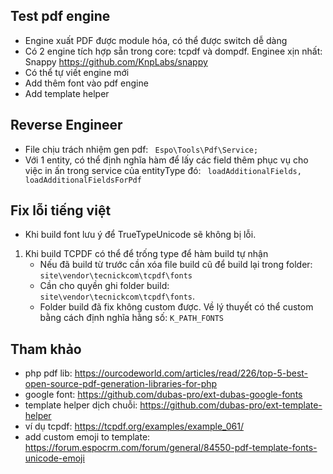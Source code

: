 ## Test pdf engine

- Engine xuất PDF được module hóa, có thể được switch dễ dàng
- Có 2 engine tích hợp sẵn trong core: tcpdf và dompdf. Enginee xịn nhất: Snappy https://github.com/KnpLabs/snappy
- Có thể tự viết engine mới
- Add thêm font vào pdf engine
- Add template helper

## Reverse Engineer
- File chịu trách nhiệm gen pdf: `  Espo\Tools\Pdf\Service; `
- Với 1 entity, có thể định nghĩa hàm để lấy các field thêm phục vụ cho việc in ấn trong service của entityType đó:  ` loadAdditionalFields,   loadAdditionalFieldsForPdf`

## Fix lỗi tiếng việt
- Khi build font lưu ý  để TrueTypeUnicode sẽ không bị lỗi. 
1. Khi build TCPDF có thể để trống type để hàm build tự nhận
    - Nếu đã build từ trước cần xóa file build cũ để build lại trong folder: ` site\vendor\tecnickcom\tcpdf\fonts `
    - Cần cho quyền ghi folder build: ` site\vendor\tecnickcom\tcpdf\fonts `.
    - Folder build đã fix không custom được. Về lý thuyết có thể custom bằng cách định nghĩa hằng số: ` K_PATH_FONTS `

## Tham khảo
- php pdf lib: https://ourcodeworld.com/articles/read/226/top-5-best-open-source-pdf-generation-libraries-for-php
- google font: https://github.com/dubas-pro/ext-dubas-google-fonts
- template helper dịch chuỗi: https://github.com/dubas-pro/ext-template-helper
- ví dụ tcpdf: https://tcpdf.org/examples/example_061/
- add custom emoji to template: https://forum.espocrm.com/forum/general/84550-pdf-template-fonts-unicode-emoji